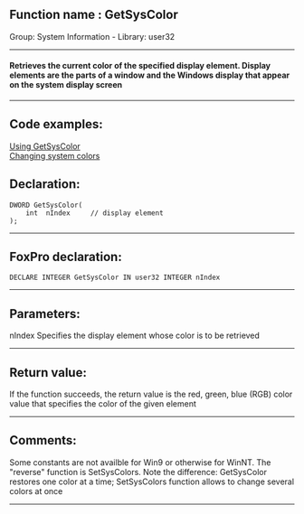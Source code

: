 
## Function name : GetSysColor
Group: System Information - Library: user32    
***  


#### Retrieves the current color of the specified display element. Display elements are the parts of a window and the Windows display that appear on the system display screen
***  


## Code examples:
[Using GetSysColor](../../samples/sample_039.md)  
[Changing system colors](../../samples/sample_040.md)  

## Declaration:
```foxpro  
DWORD GetSysColor(
	int  nIndex 	// display element
);  
```  
***  


## FoxPro declaration:
```foxpro  
DECLARE INTEGER GetSysColor IN user32 INTEGER nIndex  
```  
***  


## Parameters:
nIndex
Specifies the display element whose color is to be retrieved  
***  


## Return value:
If the function succeeds, the return value is the red, green, blue (RGB) color value that specifies the color of the given element  
***  


## Comments:
Some constants are not availble for Win9 or otherwise for WinNT. The "reverse" function is SetSysColors. Note the difference: GetSysColor restores one color at a time; SetSysColors function allows to change several colors at once  
  
***  

